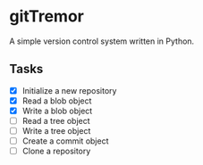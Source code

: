 # gitTremor
A simple version control system written in Python.

## Tasks
- [x] Initialize a new repository
- [x] Read a blob object
- [x] Write a blob object
- [ ] Read a tree object
- [ ] Write a tree object
- [ ] Create a commit object
- [ ] Clone a repository
